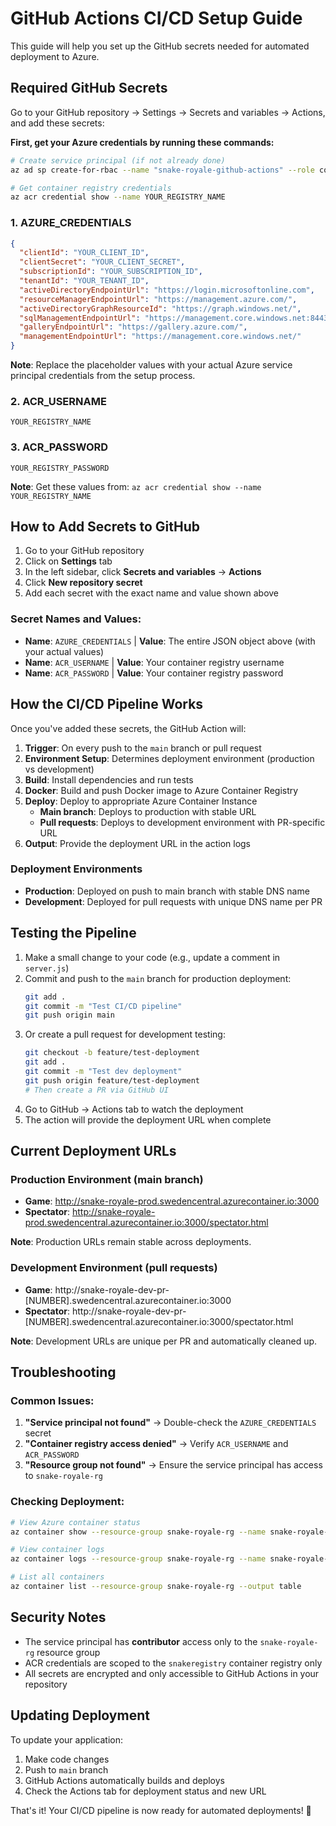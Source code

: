 # GitHub Actions CI/CD Setup Guide

This guide will help you set up the GitHub secrets needed for automated deployment to Azure.

## Required GitHub Secrets

Go to your GitHub repository → Settings → Secrets and variables → Actions, and add these secrets:

**First, get your Azure credentials by running these commands:**
```bash
# Create service principal (if not already done)
az ad sp create-for-rbac --name "snake-royale-github-actions" --role contributor --scopes /subscriptions/YOUR_SUBSCRIPTION_ID/resourceGroups/snake-royale-rg --json-auth

# Get container registry credentials
az acr credential show --name YOUR_REGISTRY_NAME
```

### 1. AZURE_CREDENTIALS
```json
{
  "clientId": "YOUR_CLIENT_ID",
  "clientSecret": "YOUR_CLIENT_SECRET",
  "subscriptionId": "YOUR_SUBSCRIPTION_ID",
  "tenantId": "YOUR_TENANT_ID",
  "activeDirectoryEndpointUrl": "https://login.microsoftonline.com",
  "resourceManagerEndpointUrl": "https://management.azure.com/",
  "activeDirectoryGraphResourceId": "https://graph.windows.net/",
  "sqlManagementEndpointUrl": "https://management.core.windows.net:8443/",
  "galleryEndpointUrl": "https://gallery.azure.com/",
  "managementEndpointUrl": "https://management.core.windows.net/"
}
```

**Note**: Replace the placeholder values with your actual Azure service principal credentials from the setup process.

### 2. ACR_USERNAME
```
YOUR_REGISTRY_NAME
```

### 3. ACR_PASSWORD
```
YOUR_REGISTRY_PASSWORD
```

**Note**: Get these values from: `az acr credential show --name YOUR_REGISTRY_NAME`

## How to Add Secrets to GitHub

1. Go to your GitHub repository
2. Click on **Settings** tab
3. In the left sidebar, click **Secrets and variables** → **Actions**
4. Click **New repository secret**
5. Add each secret with the exact name and value shown above

### Secret Names and Values:
- **Name**: `AZURE_CREDENTIALS` | **Value**: The entire JSON object above (with your actual values)
- **Name**: `ACR_USERNAME` | **Value**: Your container registry username
- **Name**: `ACR_PASSWORD` | **Value**: Your container registry password

## How the CI/CD Pipeline Works

Once you've added these secrets, the GitHub Action will:

1. **Trigger**: On every push to the `main` branch or pull request
2. **Environment Setup**: Determines deployment environment (production vs development)
3. **Build**: Install dependencies and run tests
4. **Docker**: Build and push Docker image to Azure Container Registry
5. **Deploy**: Deploy to appropriate Azure Container Instance
   - **Main branch**: Deploys to production with stable URL
   - **Pull requests**: Deploys to development environment with PR-specific URL
6. **Output**: Provide the deployment URL in the action logs

### Deployment Environments

- **Production**: Deployed on push to main branch with stable DNS name
- **Development**: Deployed for pull requests with unique DNS name per PR

## Testing the Pipeline

1. Make a small change to your code (e.g., update a comment in `server.js`)
2. Commit and push to the `main` branch for production deployment:
   ```bash
   git add .
   git commit -m "Test CI/CD pipeline"
   git push origin main
   ```
3. Or create a pull request for development testing:
   ```bash
   git checkout -b feature/test-deployment
   git add .
   git commit -m "Test dev deployment"
   git push origin feature/test-deployment
   # Then create a PR via GitHub UI
   ```
4. Go to GitHub → Actions tab to watch the deployment
5. The action will provide the deployment URL when complete

## Current Deployment URLs

### Production Environment (main branch)
- **Game**: http://snake-royale-prod.swedencentral.azurecontainer.io:3000
- **Spectator**: http://snake-royale-prod.swedencentral.azurecontainer.io:3000/spectator.html

**Note**: Production URLs remain stable across deployments.

### Development Environment (pull requests)
- **Game**: http://snake-royale-dev-pr-[NUMBER].swedencentral.azurecontainer.io:3000
- **Spectator**: http://snake-royale-dev-pr-[NUMBER].swedencentral.azurecontainer.io:3000/spectator.html

**Note**: Development URLs are unique per PR and automatically cleaned up.

## Troubleshooting

### Common Issues:
1. **"Service principal not found"** → Double-check the `AZURE_CREDENTIALS` secret
2. **"Container registry access denied"** → Verify `ACR_USERNAME` and `ACR_PASSWORD`
3. **"Resource group not found"** → Ensure the service principal has access to `snake-royale-rg`

### Checking Deployment:
```bash
# View Azure container status
az container show --resource-group snake-royale-rg --name snake-royale-ci

# View container logs
az container logs --resource-group snake-royale-rg --name snake-royale-ci

# List all containers
az container list --resource-group snake-royale-rg --output table
```

## Security Notes

- The service principal has **contributor** access only to the `snake-royale-rg` resource group
- ACR credentials are scoped to the `snakeregistry` container registry only
- All secrets are encrypted and only accessible to GitHub Actions in your repository

## Updating Deployment

To update your application:
1. Make code changes
2. Push to `main` branch
3. GitHub Actions automatically builds and deploys
4. Check the Actions tab for deployment status and new URL

That's it! Your CI/CD pipeline is now ready for automated deployments! 🚀
